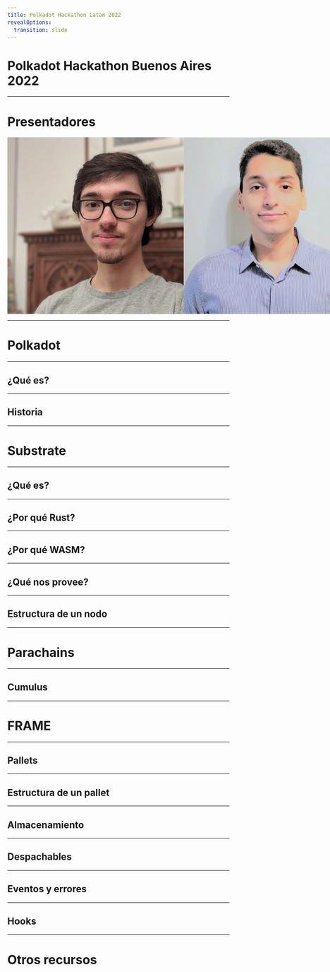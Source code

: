 ```yaml
---
title: Polkadot Hackathon Latam 2022
revealOptions:
  transition: slide
---
```


# Polkadot Hackathon Buenos Aires 2022

---

# Presentadores

<div style="display: flex; justify-content: between; height: 400px;">
  <img alt="Francisco" src="./assets/francisco.jpg">
  <img alt="Alejandro" src="./assets/alejandro.jpg">
</div>

---

# Polkadot

---

## ¿Qué es?

---

## Historia

---

# Substrate

---

## ¿Qué es?

---

## ¿Por qué Rust?

---

## ¿Por qué WASM?

---

## ¿Qué nos provee?

---

## Estructura de un nodo

---

# Parachains

---

## Cumulus

---

# FRAME

---

## Pallets

---

## Estructura de un pallet

---

## Almacenamiento

---

## Despachables

---

## Eventos y errores

---

## Hooks

---

# Otros recursos

[comment]: # "TODO: Copiar de Sasha"
